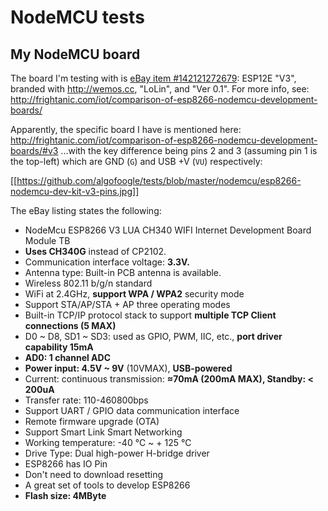 # NodeMCU tests

## My NodeMCU board

The board I'm testing with is [eBay item #142121272679](http://www.ebay.com.au/itm/142121272679): ESP12E "V3", branded with <http://wemos.cc>, "LoLin", and "Ver 0.1". For more info, see: <http://frightanic.com/iot/comparison-of-esp8266-nodemcu-development-boards/>

Apparently, the specific board I have is mentioned here: <http://frightanic.com/iot/comparison-of-esp8266-nodemcu-development-boards/#v3>
...with the key difference being pins 2 and 3 (assuming pin 1 is the top-left)
which are GND (`G`) and USB +V (`VU`) respectively:

[[https://github.com/algofoogle/tests/blob/master/nodemcu/esp8266-nodemcu-dev-kit-v3-pins.jpg]]

The eBay listing states the following:

* NodeMcu ESP8266 V3 LUA CH340 WIFI Internet Development Board Module TB
* **Uses CH340G** instead of CP2102.
* Communication interface voltage: **3.3V.**
* Antenna type: Built-in PCB antenna is available.
* Wireless 802.11 b/g/n standard
* WiFi at 2.4GHz, **support WPA / WPA2** security mode
* Support STA/AP/STA + AP three operating modes
* Built-in TCP/IP protocol stack to support **multiple TCP Client connections (5 MAX)**
* D0 ~ D8, SD1 ~ SD3: used as GPIO, PWM, IIC, etc., **port driver capability 15mA**
* **AD0: 1 channel ADC**
* **Power input: 4.5V ~ 9V** (10VMAX), **USB-powered**
* Current: continuous transmission: **≈70mA (200mA MAX), Standby: < 200uA**
* Transfer rate: 110-460800bps
* Support UART / GPIO data communication interface
* Remote firmware upgrade (OTA)
* Support Smart Link Smart Networking
* Working temperature: -40 ℃ ~ + 125 ℃
* Drive Type: Dual high-power H-bridge driver
* ESP8266 has IO Pin
* Don't need to download resetting
* A great set of tools to develop ESP8266
* **Flash size: 4MByte**

